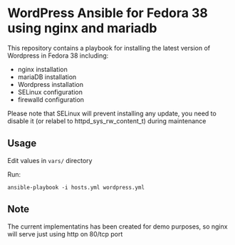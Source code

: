 

# WordPress Ansible for Fedora 38 using nginx and mariadb

This repository contains a playbook for installing the latest version of Wordpress in Fedora 38 including:

* nginx installation
* mariaDB installation
* Wordpress installation
* SELinux configuration
* firewalld configuration

Please note that SELinux will prevent installing any update, you need to disable it (or relabel to httpd_sys_rw_content_t) during maintenance

## Usage

Edit values in `vars/` directory

Run:

`ansible-playbook -i hosts.yml wordpress.yml`

## Note
The current implementatins has been created for demo purposes, so nginx will serve just using http on 80/tcp port

